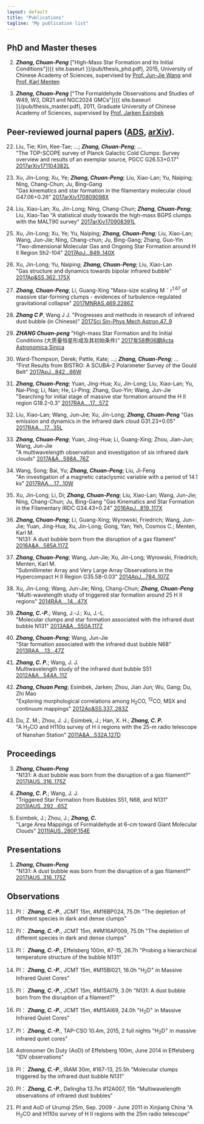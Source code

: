 ```yaml
---
layout: default
title: "Publications"
tagline: "My publication list"
---
```


## PhD and Master theses

2. ***Zhang, Chuan-Peng*** ["High-Mass Star Formation and Its Initial Conditions"]({{ site.baseurl }}/pub/thesis_phd.pdf), 2015, University of Chinese Academy of Sciences, supervised by [Prof. Jun-Jie Wang](http://sourcedb.naoc.cas.cn/en/enaoexpert/201304/t20130411_3817941.html) and [Prof. Karl Menten](https://blog.mpifr-bonn.mpg.de/karlmenten/)


1. ***Zhang, Chuan-Peng*** ["The Formaldehyde Observations and Studies of W49, W3, DR21 and NGC2024 GMCs"]({{ site.baseurl }}/pub/thesis_master.pdf), 2011, Graduate University of Chinese Academy of Sciences, supervised by [Prof. Jarken Esimbek](http://www.xao.cas.cn/yjsjy/dsgl/dsxx/201203/t20120315_3510750.html)


## Peer-reviewed journal papers ([ADS](http://adsabs.harvard.edu/cgi-bin/nph-abs_connect?library&libname=zhang&libid=59b7dda2b2), [arXiv](https://arxiv.org/a/zhang_c_2.html)). 

22. Liu, Tie; Kim, Kee-Tae; ...; ***Zhang, Chuan-Peng***; ...	
	"The TOP-SCOPE survey of Planck Galactic Cold Clumps: Survey overview and results of an exemplar source, PGCC G26.53+0.17"
	[2017arXiv171104382L](http://adsabs.harvard.edu/cgi-bin/nph-data_query?bibcode=2017arXiv171104382L&db_key=PRE&link_type=ABSTRACT&high=59b7dda2b220725)

21. Xu, Jin-Long; Xu, Ye; ***Zhang, Chuan-Peng***; Liu, Xiao-Lan; Yu, Naiping; Ning, Chang-Chun; Ju, Bing-Gang	
	"Gas kinematics and star formation in the filamentary molecular cloud G47.06+0.26"
	[2017arXiv170809098X](http://adsabs.harvard.edu/cgi-bin/nph-data_query?bibcode=2017arXiv170809098X&db_key=PRE&link_type=ABSTRACT&high=59b7dda2b218648)

20. Liu, Xiao-Lan; Xu, Jin-Long; Ning, Chang-Chun; ***Zhang, Chuan-Peng***; Liu, Xiao-Tao
	"A statistical study towards the high-mass BGPS clumps with the MALT90 survey"
	[2017arXiv170908391L](http://adsabs.harvard.edu/cgi-bin/nph-data_query?bibcode=2017arXiv170908391L&db_key=PRE&link_type=ABSTRACT&high=4f14cf5ecf06387)

19. Xu, Jin-Long; Xu, Ye; Yu, Naiping; ***Zhang, Chuan-Peng***; Liu, Xiao-Lan; Wang, Jun-Jie; Ning, Chang-chun; Ju, Bing-Gang; Zhang, Guo-Yin	
	"Two-dimensional Molecular Gas and Ongoing Star Formation around H II Region Sh2-104"
	[2017ApJ...849..140X](http://adsabs.harvard.edu/cgi-bin/nph-data_query?bibcode=2017ApJ...849..140X&db_key=AST&link_type=ABSTRACT)

18. Xu, Jin-Long; Yu, Naiping; ***Zhang, Chuan-Peng***; Liu, Xiao-Lan	
	"Gas structure and dynamics towards bipolar infrared bubble"
	[2017Ap&SS.362..175X](http://adsabs.harvard.edu/cgi-bin/nph-data_query?bibcode=2017Ap%26SS.362..175X&db_key=AST&link_type=ABSTRACT)

17. ***Zhang, Chuan-Peng***; Li, Guang-Xing	
	"Mass-size scaling M ˜ r<sup>1.67</sup> of massive star-forming clumps - evidences of turbulence-regulated gravitational collapse"
	[2017MNRAS.469.2286Z](http://adsabs.harvard.edu/cgi-bin/nph-data_query?bibcode=2017MNRAS.469.2286Z&db_key=AST&link_type=ABSTRACT)

16. ***Zhang C P***, Wang J J. 
    "Progresses and methods in research of infrared dust bubble (in Chinese)" 
    [2017Sci Sin-Phys Mech Astron.47..9](http://enginetest.scichina.com/publisher/scp/journal/SSPMA/47/9/10.1360/SSPMA2016-00476?slug=full%20text)

15. ***ZHANG Chuan-peng***
    "High-mass Star Formation and Its Initial Conditions (大质量恒星形成及其初始条件)"
    [2017年58卷06期Acta Astronomica Sinica](http://www.twxb.org/index.php/TWXB/article/view/2009916)	

14. Ward-Thompson, Derek; Pattle, Kate; ...; ***Zhang, Chuan-Peng***; ...	
	"First Results from BISTRO: A SCUBA-2 Polarimeter Survey of the Gould Belt"
	[2017ApJ...842...66W](http://adsabs.harvard.edu/cgi-bin/nph-data_query?bibcode=2017ApJ...842...66W&db_key=AST&link_type=ABSTRACT)

13. ***Zhang, Chuan-Peng***; Yuan, Jing-Hua; Xu, Jin-Long; Liu, Xiao-Lan; Yu, Nai-Ping; Li, Nan; He, Li-Ping; Zhang, Guo-Yin; Wang, Jun-Jie	
	"Searching for initial stage of massive star formation around the H II region G18.2-0.3"
	[2017RAA....17...57Z](http://adsabs.harvard.edu/cgi-bin/nph-data_query?bibcode=2017RAA....17...57Z&db_key=AST&link_type=ABSTRACT)

12. Liu, Xiao-Lan; Wang, Jun-Jie; Xu, Jin-Long; ***Zhang, Chuan-Peng***	
	"Gas emission and dynamics in the infrared dark cloud G31.23+0.05"
	[2017RAA....17...35L](http://adsabs.harvard.edu/cgi-bin/nph-data_query?bibcode=2017RAA....17...35L&db_key=AST&link_type=ABSTRACT)

11. ***Zhang, Chuan-Peng***; Yuan, Jing-Hua; Li, Guang-Xing; Zhou, Jian-Jun; Wang, Jun-Jie	
	"A multiwavelength observation and investigation of six infrared dark clouds"
	[2017A&A...598A..76Z](http://adsabs.harvard.edu/cgi-bin/nph-data_query?bibcode=2017A%26A...598A..76Z&db_key=AST&link_type=ABSTRACT)

10. Wang, Song; Bai, Yu; ***Zhang, Chuan-Peng***; Liu, Ji-Feng	
	"An investigation of a magnetic cataclysmic variable with a period of 14.1 ks"
	[2017RAA....17...10W](http://adsabs.harvard.edu/cgi-bin/nph-data_query?bibcode=2017RAA....17...10W&db_key=AST&link_type=ABSTRACT)

9. Xu, Jin-Long; Li, Di; ***Zhang, Chuan-Peng***; Liu, Xiao-Lan; Wang, Jun-Jie; Ning, Chang-Chun; Ju, Bing-Gang	
	"Gas Kinematics and Star Formation in the Filamentary IRDC G34.43+0.24"
	[2016ApJ...819..117X](http://adsabs.harvard.edu/cgi-bin/nph-data_query?bibcode=2016ApJ...819..117X&db_key=AST&link_type=ABSTRACT)

8. ***Zhang, Chuan-Peng***; Li, Guang-Xing; Wyrowski, Friedrich; Wang, Jun-Jie; Yuan, Jing-Hua; Xu, Jin-Long; Gong, Yan; Yeh, Cosmos C.; Menten, Karl M.	
	"N131: A dust bubble born from the disruption of a gas filament"
	[2016A&A...585A.117Z](http://adsabs.harvard.edu/cgi-bin/nph-data_query?bibcode=2016A%26A...585A.117Z&db_key=AST&link_type=ABSTRACT)

7. ***Zhang, Chuan-Peng***; Wang, Jun-Jie; Xu, Jin-Long; Wyrowski, Friedrich; Menten, Karl M.	
	"Submillimeter Array and Very Large Array Observations in the Hypercompact H II Region G35.58-0.03"
	[2014ApJ...784..107Z](http://adsabs.harvard.edu/cgi-bin/nph-data_query?bibcode=2014ApJ...784..107Z&db_key=AST&link_type=ABSTRACT)

6. Xu, Jin-Long; Wang, Jun-Jie; Ning, Chang-Chun; ***Zhang, Chuan-Peng***	
	"Multi-wavelength study of triggered star formation around 25 H II regions"
	[2014RAA....14...47X](http://adsabs.harvard.edu/cgi-bin/nph-data_query?bibcode=2014RAA....14...47X&db_key=AST&link_type=ABSTRACT)


5. ***Zhang, C.-P.***; Wang, J.-J.; Xu, J.-L.	
	"Molecular clumps and star formation associated with the infrared dust bubble N131"
	[2013A&A...550A.117Z](http://adsabs.harvard.edu/cgi-bin/nph-data_query?bibcode=2013A%26A...550A.117Z&db_key=AST&link_type=ABSTRACT)

4. ***Zhang, Chuan-Peng***; Wang, Jun-Jie	
	"Star formation associated with the infrared dust bubble N68"
	[2013RAA....13...47Z](http://adsabs.harvard.edu/cgi-bin/nph-data_query?bibcode=2013RAA....13...47Z&db_key=AST&link_type=ABSTRACT)
	
3. ***Zhang, C. P.***; Wang, J. J.	
	Multiwavelength study of the infrared dust bubble S51
	[2012A&A...544A..11Z](http://adsabs.harvard.edu/cgi-bin/nph-data_query?bibcode=2012A%26A...544A..11Z&db_key=AST&link_type=ABSTRACT)
	
2. ***Zhang, Chuan Peng***; Esimbek, Jarken; Zhou, Jian Jun; Wu, Gang; Du, Zhi Mao	
	"Exploring morphological correlations among H<sub>2</sub>CO, <sup>12</sup>CO, MSX and continuum mappings"
    [2012Ap&SS.337..283Z](http://adsabs.harvard.edu/cgi-bin/nph-data_query?bibcode=2012Ap%26SS.337..283Z&db_key=AST&link_type=ABSTRACT)
	
1. Du, Z. M.; Zhou, J. J.; Esimbek, J.; Han, X. H.; ***Zhang, C. P.***	
	"A H<sub>2</sub>CO and H110α survey of H ii regions with the 25-m radio telescope of Nanshan Station"
	[2011A&A...532A.127D](http://adsabs.harvard.edu/cgi-bin/nph-data_query?bibcode=2011A%26A...532A.127D&db_key=AST&link_type=ABSTRACT)



## Proceedings 

3. ***Zhang, Chuan-Peng***	
	"N131: A dust bubble was born from the disruption of a gas filament?"
	[2017IAUS..316..175Z](http://adsabs.harvard.edu/cgi-bin/nph-data_query?bibcode=2017IAUS..316..175Z&db_key=AST&link_type=ABSTRACT)

2. ***Zhang, C. P.***; Wang, J. J.	
	"Triggered Star Formation from Bubbles S51, N68, and N131"
	[2013IAUS..292...65Z](http://adsabs.harvard.edu/cgi-bin/nph-data_query?bibcode=2013IAUS..292...65Z&db_key=AST&link_type=ABSTRACT)
	
1. Esimbek, J.; Zhou, J.; ***Zhang, C.***	
	"Large Area Mappings of Formaldehyde at 6-cm toward Giant Molecular Clouds"
	[2011IAUS..280P.154E](http://adsabs.harvard.edu/cgi-bin/nph-data_query?bibcode=2011IAUS..280P.154E&db_key=AST&link_type=ABSTRACT)


## Presentations 

1. ***Zhang, Chuan-Peng***	
	"N131: A dust bubble was born from the disruption of a gas filament?"
	[2017IAUS..316..175Z](http://adsabs.harvard.edu/cgi-bin/nph-data_query?bibcode=2017IAUS..316..175Z&db_key=AST&link_type=ABSTRACT)
	
	
## Observations

	
11. PI： ***Zhang, C.-P.***, JCMT 15m, #M16BP024, 75.0h 
	"The depletion of different species in dark and dense clumps"
	
10. PI： ***Zhang, C.-P.***, JCMT 15m, ##M16AP009, 75.0h 
	"The depletion of different species in dark and dense clumps"
	
9. PI： ***Zhang, C.-P.***, Effelsberg 100m, #7-15, 26.7h
	"Probing a hierarchical temperature structure of the bubble N131"
	
8. PI： ***Zhang, C.-P.***, JCMT 15m, #M15BI021, 16.0h
	"H<sub>2</sub>D<sup>+</sup> in Massive Infrared Quiet Cores"
	
7. PI： ***Zhang, C.-P.***, JCMT 15m, #M15AI79, 3.0h
	"N131: A dust bubble born from the disruption of a filament?"
	
6. PI： ***Zhang, C.-P.***, JCMT 15m, #M15AI69, 24.0h
	 "H<sub>2</sub>D<sup>+</sup> in Massive Infrared Quiet Cores"
	 
5. PI： ***Zhang, C.-P.***, TAP-CSO 10.4m, 2015, 2 full nights
	 "H<sub>2</sub>D<sup>+</sup> in massive infrared quiet cores"
	 
4. Astronomer On Duty (AoD) of Effelsberg 100m, June 2014 in Effelsberg
	"IDV observations"
	
3. PI： ***Zhang, C.-P.***, IRAM 30m, #167-13, 25.5h
	"Molecular clumps triggered by the infrared dust bubble N131"
	
2. PI： ***Zhang, C.-P.***, Delingha 13.7m #12A007, 15h
	"Multiwavelength  observations of infrared dust bubbles"
	
1. PI and AoD of Urumqi 25m, Sep. 2009 - June 2011 in Xinjiang China
	"A H<sub>2</sub>CO and H110α survey of H II regions with the 25m radio telescope"
<!--{: reversed="reversed"}-->
